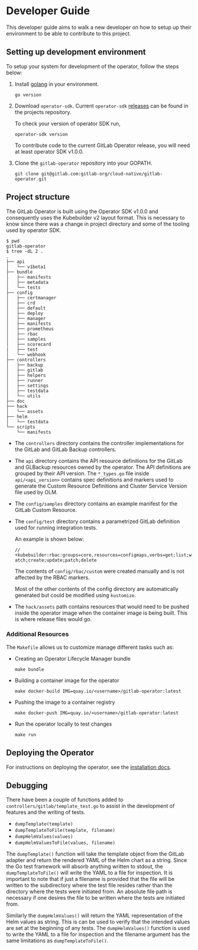 # Developer Guide

This developer guide aims to walk a new developer on how to setup up their environment to be able to contribute to this project.

## Setting up development environment

To setup your system for development of the operator, follow the steps below:

1. Install [golang](https://go.dev/dl/) in your environment.

   ```shell
   go version
   ```

1. Download `operator-sdk`. Current `operator-sdk` [releases](https://github.com/operator-framework/operator-sdk/releases) can be found in the projects repository.

   To check your version of operator SDK run,

   ```shell
   operator-sdk version
   ```

   To contribute code to the current GitLab Operator release, you will need at least operator SDK v1.0.0.

1. Clone the `gitlab-operator` repository into your GOPATH.

   ```shell
   git clone git@gitlab.com:gitlab-org/cloud-native/gitlab-operator.git
   ```

## Project structure

The GitLab Operator is built using the Operator SDK v1.0.0 and consequently uses the Kubebuilder v2 layout format. This is necessary to know since there was a change in project directory and some of the tooling used by operator SDK.

```shell
$ pwd
gitlab-operator
$ tree -dL 2 .
.
├── api
│   └── v1beta1
├── bundle
│   ├── manifests
│   ├── metadata
│   └── tests
├── config
│   ├── certmanager
│   ├── crd
│   ├── default
│   ├── deploy
│   ├── manager
│   ├── manifests
│   ├── prometheus
│   ├── rbac
│   ├── samples
│   ├── scorecard
|   ├── test
│   └── webhook
├── controllers
│   ├── backup
│   ├── gitlab
│   ├── helpers
│   ├── runner
│   ├── settings
│   ├── testdata
│   └── utils
├── doc
├── hack
│   └── assets
├── helm
│   └── testdata
└── scripts
    └── manifests
```

- The `controllers` directory contains the controller implementations for the GitLab and GitLab Backup controllers.
- The `api` directory contains the API resource definitions for the GitLab and GLBackup resources owned by the operator. The API definitions are grouped by their API version.
  The `*_types.go` file inside `api/<api_version>` contains spec definitions and markers used to generate the Custom Resource Definitions and Cluster Service Version file used by OLM.
- The `config/samples` directory contains an example manifest for the GitLab Custom Resource.
- The `config/test` directory contains a parametrized GitLab definition used for running integration tests.

  An example is shown below:

  `// +kubebuilder:rbac:groups=core,resources=configmaps,verbs=get;list;watch;create;update;patch;delete`

  The contents of `config/rbac/custom` were created manually and is not affected by the RBAC markers.

  Most of the other contents of the config directory are automatically generated but could be modified using `kustomize`.

- The `hack/assets` path contains resources that would need to be pushed inside the operator image when the container image is being built. This is where release files would go.

### Additional Resources

The `Makefile` allows us to customize manage different tasks such as:

- Creating an Operator Lifecycle Manager bundle

  ```shell
  make bundle
  ```

- Building a container image for the operator

  ```shell
  make docker-build IMG=quay.io/<username>/gitlab-operator:latest
  ```

- Pushing the image to a container registry

  ```shell
  make docker-push IMG=quay.io/<username>/gitlab-operator:latest
  ```

- Run the operator locally to test changes

  ```shell
  make run
  ```

## Deploying the Operator

For instructions on deploying the operator, see the [installation docs](installation.md).

## Debugging

There have been a couple of functions added to `controllers/gitlab/template_test.go`
to assist in the development of features and the writing of tests.

- `dumpTemplate(template)`
- `dumpTemplateToFile(template, filename)`
- `dumpHelmValues(values)`
- `dumpHelmValuesToFile(values, filename)`

The `dumpTemplate()` function will take the template object from the GitLab
adapter and return the rendered YAML of the Helm chart as a string. Since
the Go test framework will absorb anything written to stdout, the
`dumpTemplateToFile()` will write the YAML to a file for inspection. It
is important to note that if just a filename is provided that the file will
be written to the subdirectory where the test file resides rather than the
directory where the tests were initiated from. An absolute file path is
necessary if one desires the file to be written where the tests are
initiated from.

Similarly the `dumpHelmValues()` will return the YAML representation of the
Helm values as string. This is can be used to verify that the intended
values are set at the beginning of any tests. The `dumpHelmValues()` function
is used to write the YAML to a file for inspection and the filename argument
has the same limitations as `dumpTemplateToFile()`.
